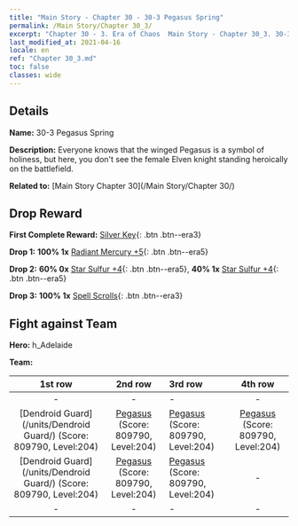 ```yaml
---
title: "Main Story - Chapter 30 - 30-3 Pegasus Spring"
permalink: /Main Story/Chapter 30_3/
excerpt: "Chapter 30 - 3. Era of Chaos  Main Story - Chapter 30_3. 30-3 Pegasus Spring"
last_modified_at: 2021-04-16
locale: en
ref: "Chapter 30_3.md"
toc: false
classes: wide
---
```


## Details

 **Name:** 30-3 Pegasus Spring

 **Description:** Everyone knows that the winged Pegasus is a symbol of holiness, but here, you don't see the female Elven knight standing heroically on the battlefield.

 **Related to:** [Main Story Chapter 30](/Main Story/Chapter 30/)

## Drop Reward

 **First Complete Reward:** [Silver Key](/Items/con_693/){: .btn .btn--era3}

 **Drop 1:** **100% 1x** [Radiant Mercury +5](/Items/mat_98/){: .btn .btn--era5}

 **Drop 2:** **60% 0x** [Star Sulfur +4](/Items/mat_92/){: .btn .btn--era5}, **40% 1x** [Star Sulfur +4](/Items/mat_92/){: .btn .btn--era5}

 **Drop 3:** **100% 1x** [Spell Scrolls](/Items/con_694/){: .btn .btn--era3}


## Fight against Team
 **Hero:** h_Adelaide

 **Team:**


  | 1st row | 2nd row | 3rd row | 4th row |
  |:----:|:----:|:----|:----:|
  | - | - | - | - |
  | [Dendroid Guard](/units/Dendroid Guard/) (Score: 809790, Level:204)  | [Pegasus](/units/Pegasus/) (Score: 809790, Level:204)  | [Pegasus](/units/Pegasus/) (Score: 809790, Level:204)  | [Pegasus](/units/Pegasus/) (Score: 809790, Level:204)  |
  | [Dendroid Guard](/units/Dendroid Guard/) (Score: 809790, Level:204)  | [Pegasus](/units/Pegasus/) (Score: 809790, Level:204)  | [Pegasus](/units/Pegasus/) (Score: 809790, Level:204)  | - |
  | - | - | - | - |


